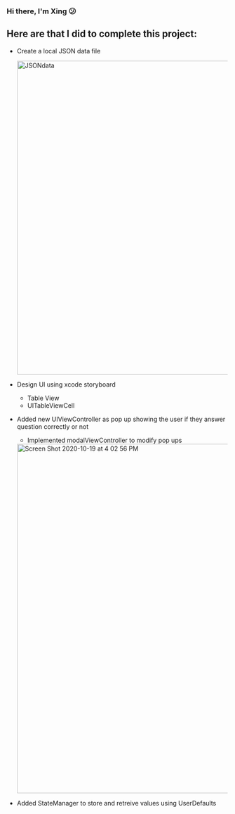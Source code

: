### Hi there, I'm Xing  😕

## Here are that I did to complete this project:
- Create a local JSON data file

    <img width="714" alt="JSONdata" src="https://user-images.githubusercontent.com/45300300/96505608-5f2f7380-1224-11eb-891b-a30fa8ba95aa.png">
- Design UI using xcode storyboard
    - Table View
    - UITableViewCell
- Added new UIViewController as pop up showing the user if they answer question correctly or not
    - Implemented modalViewController to modify pop ups
    
    <img width="795" alt="Screen Shot 2020-10-19 at 4 02 56 PM" src="https://user-images.githubusercontent.com/45300300/96505768-9b62d400-1224-11eb-9558-4cfb44cb8b9c.png">
- Added StateManager to store and retreive values using UserDefaults
